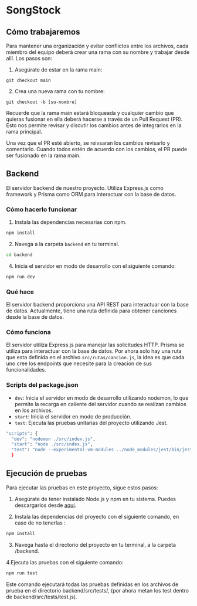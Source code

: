 # SongStock

## Cómo trabajaremos

Para mantener una organización y evitar conflictos entre los archivos, cada miembro del equipo deberá crear una rama con su nombre y trabajar desde allí. Los pasos son:

1. Asegúrate de estar en la rama main:

```
git checkout main
```

2. Crea una nueva rama con tu nombre:

```
git checkout -b [su-nombre]
```

Recuerde que la rama main estará bloqueada y cualquier cambio que quieras fusionar en ella deberá hacerse a través de un Pull Request (PR). Esto nos permite revisar y discutir los cambios antes de integrarlos en la rama principal.

Una vez que el PR esté abierto, se reivsaran los cambios revisarlo y comentarlo. Cuando todos estén de acuerdo con los cambios, el PR puede ser fusionado en la rama main.

## Backend

El servidor backend de nuestro proyecto. Utiliza Express.js como framework y Prisma como ORM para interactuar con la base de datos.

### Cómo hacerlo funcionar

1. Instala las dependencias necesarias con npm.

```sh
npm install
```

2. Navega a la carpeta `backend` en tu terminal.

```sh
cd backend
```

<!-- 3.() Copia el archivo `.env.example` a un nuevo archivo llamado `.env` y rellena las variables de entorno necesarias.

`cp .env.example .env` -->

4. Inicia el servidor en modo de desarrollo con el siguiente comando:

```sh
npm run dev
```

### Qué hace

El servidor backend proporciona una API REST para interactuar con la base de datos. Actualmente, tiene una ruta definida para obtener canciones desde la base de datos.

### Cómo funciona

El servidor utiliza Express.js para manejar las solicitudes HTTP. Prisma se utiliza para interactuar con la base de datos. Por ahora solo hay una ruta que esta definida en el archivo `src/rutas/cancion.js`, la idea es que cada uno cree los endpoints que necesite para la creacion de sus funcionalidades.

### Scripts del package.json

- `dev`: Inicia el servidor en modo de desarrollo utilizando nodemon, lo que permite la recarga en caliente del servidor cuando se realizan cambios en los archivos.
- `start`: Inicia el servidor en modo de producción.
- `test`: Ejecuta las pruebas unitarias del proyecto utilizando Jest.

```sh
"scripts": {
  "dev": "nodemon ./src/index.js",
  "start": "node ./src/index.js",
  "test": "node --experimental-vm-modules ../node_modules/jest/bin/jest.js"
  }
```

## Ejecución de pruebas

Para ejecutar las pruebas en este proyecto, sigue estos pasos:

1. Asegúrate de tener instalado Node.js y npm en tu sistema. Puedes descargarlos desde [aquí](https://nodejs.org/).

2. Instala las dependencias del proyecto con el siguiente comando, en caso de no tenerlas :
```sh
npm install
```

3. Navega hasta el directorio del proyecto en tu terminal, a la carpeta /backend.


4.Ejecuta las pruebas con el siguiente comando:

```sh
npm run test
```

Este comando ejecutará todas las pruebas definidas en los archivos de prueba en el directorio backend/src/tests/, (por ahora metan los test dentro de backend/src/tests/test.js).